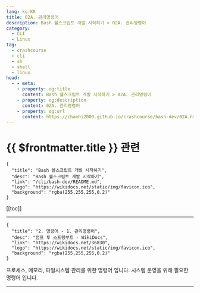```yaml
---
lang: ko-KR
title: 02A. 관리명령어
description: Bash 쉘스크립트 개발 시작하기 > 02A. 관리명령어
category:
  - CLI
  - Linux
tag: 
  - crashcourse
  - cli
  - sh
  - shell
  - linux
head:
  - - meta:
    - property: og:title
      content: Bash 쉘스크립트 개발 시작하기 > 02A. 관리명령어
    - property: og:description
      content: 02A. 관리명령어
    - property: og:url
      content: https://chanhi2000.github.io/crashcourse/bash-dev/02A.html
---
```


# {{ $frontmatter.title }} 관련

```component VPCard
{
  "title": "Bash 쉘스크립트 개발 시작하기",
  "desc": "Bash 쉘스크립트 개발 시작하기",
  "link": "/cli/bash-dev/README.md",
  "logo": "https://wikidocs.net/static/img/favicon.ico",
  "background": "rgba(255,255,255,0.2)"
}
```

[[toc]]

---

```component VPCard
{
  "title": "2. 명령어 - 1. 관리명령어",
  "desc": "점프 투 스프링부트 - WikiDocs",
  "link": "https://wikidocs.net/36830",
  "logo": "https://wikidocs.net/static/img/favicon.ico",
  "background": "rgba(255,255,255,0.2)"
}
```

프로세스, 메모리, 파일시스템 관리를 위한 명령어 입니다. 시스템 운영을 위해 필요한 명령어 입니다.

<!-- TODO: 작성 -->

---

<TagLinks />